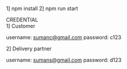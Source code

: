 1] npm install
2] npm run start



  CREDENTIAL  
  1] Customer

  username: sumanc@gmail.com
  password: c123


  2] Delivery partner

  username: sumans@gmail.com
  password: d123
